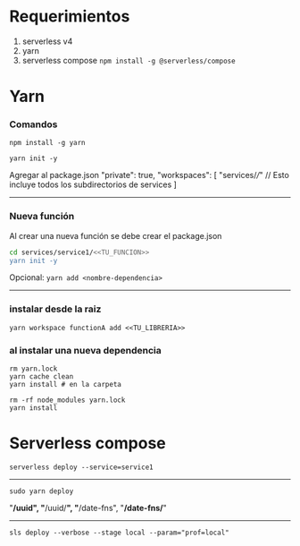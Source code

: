 # Requerimientos

1. serverless v4
2. yarn
3. serverless compose `npm install -g @serverless/compose`

# Yarn

### Comandos

`npm install -g yarn`

`yarn init -y`

Agregar al package.json
"private": true,
  "workspaces": [
    "services/*/*"  // Esto incluye todos los subdirectorios de services
  ]

----
### Nueva función

Al crear una nueva función se debe crear el package.json

```bash
cd services/service1/<<TU_FUNCION>>
yarn init -y
```

Opcional:
`yarn add <nombre-dependencia>`

----
### instalar desde la raiz

`yarn workspace functionA add <<TU_LIBRERIA>>`

### al instalar una nueva dependencia
```
rm yarn.lock
yarn cache clean
yarn install # en la carpeta

rm -rf node_modules yarn.lock
yarn install
```

# Serverless compose

`serverless deploy --service=service1`

----

`sudo yarn deploy`

"**/uuid",
"**/uuid/**",
"**/date-fns",
"**/date-fns/**"

----

`sls deploy --verbose --stage local --param="prof=local"`